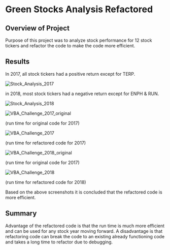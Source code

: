 # Green Stocks Analysis Refactored

## Overview of Project

Purpose of this project was to analyze stock performance for 12 stock tickers and refactor the code to make the code more efficient.

## Results
In 2017, all stock tickers had a positive return except for TERP.

![Stock_Analysis_2017](/Users/xanderbilt/Documents/WashU_Bootcamp/week_two/Resources/Stock_Analysis%202017.png) 

in 2018, most stock tickers had a negative return except for ENPH & RUN.


![Stock_Analysis_2018](/Users/xanderbilt/Documents/WashU_Bootcamp/week_two/Resources/Stock_Analysis_2018.png)


![VBA_Challenge_2017_original](/Users/xanderbilt/Documents/WashU_Bootcamp/week_two/Resources/VBA_Challenge_2017_original.png)


(run time for original code for 2017)

![VBA_Challenge_2017](/Users/xanderbilt/Documents/WashU_Bootcamp/week_two/Resources/VBA_Challenge_2017.png)

(run time for refactored code for 2017)

![VBA_Challenge_2018_original](/Users/xanderbilt/Documents/WashU_Bootcamp/week_two/Resources/VBA_Challenge_2018_original.png)

(run time for original code for 2017)

![VBA_Challenge_2018](/Users/xanderbilt/Documents/WashU_Bootcamp/week_two/Resources/VBA_Challenge_2018.png)

(run time for refactored code for 2018)

Based on the above screenshots it is concluded that the refactored code is more efficient. 

## Summary
Advantage of the refactored code is that the run time is much more efficient and can be used for any stock year moving forward. A disadvantage is that refactoring code can break the code to an existing already functioning code and takes a long time to refactor due to debugging.

